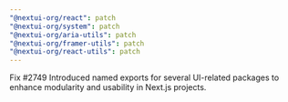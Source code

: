 ```yaml
---
"@nextui-org/react": patch
"@nextui-org/system": patch
"@nextui-org/aria-utils": patch
"@nextui-org/framer-utils": patch
"@nextui-org/react-utils": patch
---
```


Fix #2749 Introduced named exports for several UI-related packages to enhance modularity and usability in Next.js projects.
